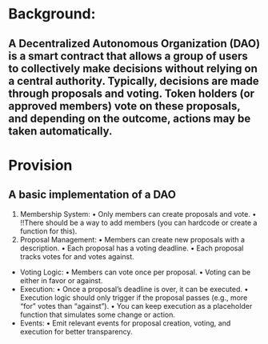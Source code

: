 # Background:

## A Decentralized Autonomous Organization (DAO) is a smart contract that allows a group of users to collectively make decisions without relying on a central authority. Typically, decisions are made through proposals and voting. Token holders (or approved members) vote on these proposals, and depending on the outcome, actions may be taken automatically.

# Provision

## A basic implementation of a DAO 


1.	Membership System:
	•	Only members can create proposals and vote. 
	•	!!There should be a way to add members (you can hardcode or create a function for this).
2.	Proposal Management:
	•	Members can create new proposals with a description.
	•	Each proposal has a voting deadline.
	•	Each proposal tracks votes for and votes against.
-	Voting Logic:
	•	Members can vote once per proposal.
	•	Voting can be either in favor or against.
-	Execution:
	•	Once a proposal’s deadline is over, it can be executed.
	•	Execution logic should only trigger if the proposal passes (e.g., more “for” votes than “against”).
	•	You can keep execution as a placeholder function that simulates some change or action.
-	Events:
	•	Emit relevant events for proposal creation, voting, and execution for better transparency.



